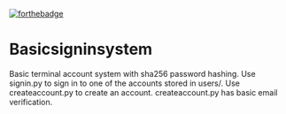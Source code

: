 [![forthebadge](https://forthebadge.com/images/badges/made-with-python.svg)](https://www.python.org)

# Basicsigninsystem

Basic terminal account system with sha256 password hashing. Use signin.py to sign in to one of the accounts stored in users/.
Use createaccount.py to create an account. createaccount.py has basic email verification. 
